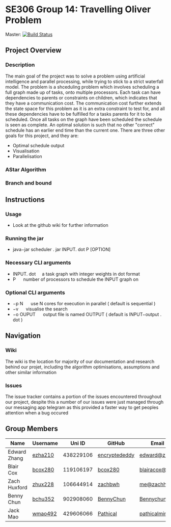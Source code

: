 # SE306 Group 14: Travelling Oliver Problem

Master: [![Build Status](https://travis-ci.com/encryptededdy/SE306_TravellingOliverProblem.svg?token=yWUrDYvrGQFpxBXqf7zH&branch=master)](https://travis-ci.com/encryptededdy/SE306_TravellingOliverProblem)

## Project Overview
### Description
The main goal of the project was to solve a problem using artificial intelligence and parallel processing, while trying to stick to a strict waterfall model. The problem is a shceduling problem which involves scheduling a full graph made up of tasks, onto multiple processors. Each task can have dependencies to parents or constraints on children, which indicates that they have a communication cost. The communication cost further extends the state space for this problem as it is an extra constraint to test for, and all these dependencies have to be fulfilled for a tasks parents for it to be scheduled. Once all tasks on the graph have been scheduled the schedule is seen as complete. An optimal solution is such that no other "correct" schedule has an earlier end time than the current one.
There are three other goals for this project, and they are:
* Optimal schedule output
* Visualisation
* Parallelisation
### AStar Algorithm

### Branch and bound

## Instructions
### Usage
* Look at the github wiki for further information

### Running the jar
* java−jar  scheduler . jar INPUT. dot P [OPTION]

### Necessary CLI arguments
* INPUT. dot&nbsp;&nbsp;&nbsp;&nbsp;  a  task  graph  with  integer  weights  in  dot  format
* P &nbsp;&nbsp;&nbsp;&nbsp; number  of  processors  to  schedule  the INPUT graph on

### Optional CLI arguments
* −p N  &nbsp;&nbsp;&nbsp;&nbsp;  use N cores  for  execution  in  parallel  ( default  is  sequential )
* −v  &nbsp;&nbsp;&nbsp;&nbsp;  visualise  the  search
* −o OUPUT &nbsp;&nbsp;&nbsp;&nbsp;     output  file  is  named OUTPUT ( default  is INPUT−output . dot )

## Navigation
### Wiki
The wiki is the location for majority of our documentation and research behind our projet, including the algorithm optimisations, assumptions and other similar information
### Issues
The issue tracker contains a portion of the issues encountered throughout our project, despite this a number of our issues were just managed through our messaging app telegram as this provided a faster way to get peoples attention when a bug occured

## Group Members
| Name         | Username | Uni ID | GitHub    | Email (Personal) |
| ------------ | ------- | ------ | --------- | --- |
| Edward Zhang | [ezha210](mailto:ezha210@aucklanduni.ac.nz) | 438229106 | [encryptededdy](http://www.github.com/encryptededdy) | [edward@zhang.nz](mailto:edward@zhang.nz) |
| Blair Cox    | [bcox280](mailto:bcox280@aucklanduni.ac.nz) | 119106197 | [bcox280](http://www.github.com/bcox280) | blairacox@gmail.com
| Zach Huxford | [zhux228](mailto:zhux228@aucklanduni.ac.nz) | 106644914 | [zachbwh](http://www.github.com/zachbwh) | me@zachhuxford.io
| Benny Chun   | [bchu352](mailto:bchu@aucklanduni.ac.nz) | 902908060 | [BennyChun](http://www.github.com/BennyChun) | Bennychun97@gmail.com
| Jack Mao     | [wmao492](mailto:wmao492@aucklanduni.ac.nz) | 429606066 | [Pathical](http://www.github.com/Pathical) | [pathicalmine@gmail.com](pathicalmine@gmail.com) |
